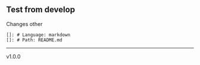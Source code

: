 ## Test from develop
Changes
other 
       
    []: # Language: markdown
    []: # Path: README.md

----
v1.0.0
